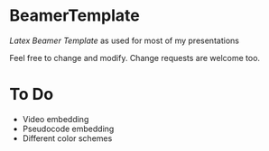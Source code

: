 # BeamerTemplate
_Latex Beamer Template_ as used for most of my presentations

Feel free to change and modify. Change requests are welcome too.

# To Do
* Video embedding
* Pseudocode embedding
* Different color schemes
